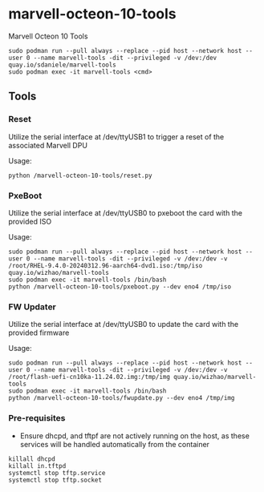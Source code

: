 # marvell-octeon-10-tools
Marvell Octeon 10 Tools

```
sudo podman run --pull always --replace --pid host --network host --user 0 --name marvell-tools -dit --privileged -v /dev:/dev quay.io/sdaniele/marvell-tools
sudo podman exec -it marvell-tools <cmd>
```

## Tools

### Reset

Utilize the serial interface at /dev/ttyUSB1 to trigger a reset of the associated Marvell DPU

Usage:
```
python /marvell-octeon-10-tools/reset.py
```

### PxeBoot

Utilize the serial interface at /dev/ttyUSB0 to pxeboot the card with the provided ISO

Usage:
```
sudo podman run --pull always --replace --pid host --network host --user 0 --name marvell-tools -dit --privileged -v /dev:/dev -v /root/RHEL-9.4.0-20240312.96-aarch64-dvd1.iso:/tmp/iso quay.io/wizhao/marvell-tools
sudo podman exec -it marvell-tools /bin/bash
python /marvell-octeon-10-tools/pxeboot.py --dev eno4 /tmp/iso
```

### FW Updater

Utilize the serial interface at /dev/ttyUSB0 to update the card with the provided firmware

Usage:
```
sudo podman run --pull always --replace --pid host --network host --user 0 --name marvell-tools -dit --privileged -v /dev:/dev -v /root/flash-uefi-cn10ka-11.24.02.img:/tmp/img quay.io/wizhao/marvell-tools
sudo podman exec -it marvell-tools /bin/bash
python /marvell-octeon-10-tools/fwupdate.py --dev eno4 /tmp/img
```


### Pre-requisites
- Ensure dhcpd, and tftpf are not actively running on the host, as these services will be handled automatically from the container

```
killall dhcpd
killall in.tftpd
systemctl stop tftp.service
systemctl stop tftp.socket
```
